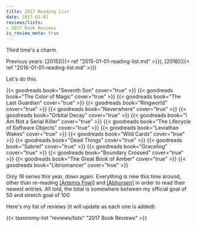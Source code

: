 ```yaml
---
title: 2017 Reading List
date: 2017-01-01
reviews/lists:
- 2017 Book Reviews
is_review_meta: true
---
```

Third time's a charm.

Previous years: [2015]({{< ref "2015-01-01-reading-list.md" >}}), [2016]({{< ref "2016-01-01-reading-list.md" >}})

Let's do this.

{{< goodreads book="Seventh Son" cover="true" >}}
{{< goodreads book="The Color of Magic" cover="true" >}}
{{< goodreads book="The Last Guardian" cover="true" >}}
{{< goodreads book="Ringworld" cover="true" >}}
{{< goodreads book="Neverwhere" cover="true" >}}
{{< goodreads book="Orbital Decay" cover="true" >}}
{{< goodreads book="I Am Not a Serial Killer" cover="true" >}}
{{< goodreads book="The Lifecycle of Software Objects" cover="true" >}}
{{< goodreads book="Leviathan Wakes" cover="true" >}}
{{< goodreads book="Wild Cards" cover="true" >}}
{{< goodreads book="Dead Things" cover="true" >}}
{{< goodreads book="Sabriel" cover="true" >}}
{{< goodreads book="Graceling" cover="true" >}}
{{< goodreads book="Boundary Crossed" cover="true" >}}
{{< goodreads book="The Great Book of Amber" cover="true" >}}
{{< goodreads book="Libriomancer" cover="true" >}}

<!--more-->

Only 16 series this year, down again. Everything is new this time around, other than re-reading [[Artemis Fowl]]() and [[Abhorsen]]() in order to read their newest entries. All told, the total is somewhere between my official goal of 50 and stretch goal of 100.

Here's my list of reviews (it will update as each one is added):

{{< taxonomy-list "reviews/lists" "2017 Book Reviews" >}}
